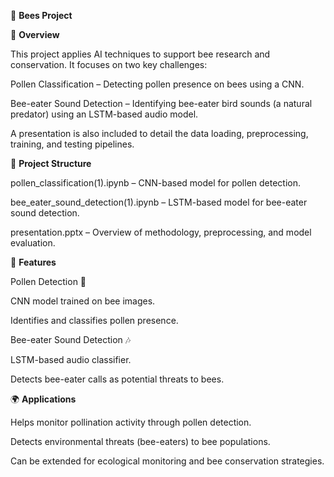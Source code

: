 🐝  **Bees Project**

📖 **Overview**

This project applies AI techniques to support bee research and conservation. It focuses on two key challenges:

Pollen Classification – Detecting pollen presence on bees using a CNN.

Bee-eater Sound Detection – Identifying bee-eater bird sounds (a natural predator) using an LSTM-based audio model.

A presentation is also included to detail the data loading, preprocessing, training, and testing pipelines.

📂 **Project Structure**

pollen_classification(1).ipynb – CNN-based model for pollen detection.

bee_eater_sound_detection(1).ipynb – LSTM-based model for bee-eater sound detection.

presentation.pptx – Overview of methodology, preprocessing, and model evaluation.

🔬 **Features**

Pollen Detection 🌼

CNN model trained on bee images.

Identifies and classifies pollen presence.

Bee-eater Sound Detection 🎶

LSTM-based audio classifier.

Detects bee-eater calls as potential threats to bees.

🌍 **Applications**

Helps monitor pollination activity through pollen detection.

Detects environmental threats (bee-eaters) to bee populations.

Can be extended for ecological monitoring and bee conservation strategies.
